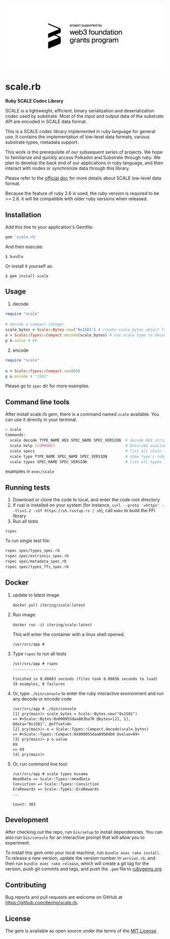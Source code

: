 ![grants_badge](./grants_badge.png)

# scale.rb

**Ruby SCALE Codec Library**

SCALE is a lightweight, efficient, binary serialization and deserialization codec used by substrate. Most of the input and output data of the substrate API are encoded in SCALE data format. 

This is a SCALE codec library implemented in ruby language for general use. It contains the implementation of low-level data formats, various substrate types, metadata support.

This work is the prerequisite of our subsequent series of projects. We hope to familiarize and quickly access Polkadot and Substrate through ruby. We plan to develop the back end of our applications in ruby language, and then interact with nodes or synchronize data through this library.

Please refer to the [official doc](https://substrate.dev/docs/en/knowledgebase/advanced/codec) for more details about SCALE low-level data format.

Because the feature of ruby 2.6 is used, the ruby version is required to be >= 2.6. it will be compatible with older ruby versions when released.

## Installation

Add this line to your application's Gemfile:

```ruby
gem 'scale.rb'
```

And then execute:

    $ bundle

Or install it yourself as:

    $ gem install scale

## Usage

1. decode

```ruby
require "scale"

# decode a compact integer
scale_bytes = Scale::Bytes.new("0x1501") # create scale_bytes object from scale encoded hex string
o = Scale::Types::Compact.decode(scale_bytes) # use scale type to decode scale_bytes object
p o.value # 69
```

2. encode

```ruby
require "scale"

o = Scale::Types::Compact.new(69)
p o.encode # "1501"
```
Please go to `spec` dir for more examples.

## Command line tools

After install scale.rb gem, there is a command named `scale` available. You can use it directly in your terminal.

```bash
> scale
Commands:
  scale decode TYPE_NAME HEX SPEC_NAME SPEC_VERSION  # decode HEX string using TYPE_NAME
  scale help [COMMAND]                               # Describe available commands or one specific command
  scale specs                                        # list all chain specs
  scale type TYPE_NAME SPEC_NAME SPEC_VERSION        # show type's ruby class
  scale types SPEC_NAME SPEC_VERSION                 # list all types implemented for chain
```

examples in `exec/scale`

## Running tests

1. Download or clone the code to local, and enter the code root directory
2. If rust is installed on your system (for instance, `curl --proto '=https' --tlsv1.2 -sSf https://sh.rustup.rs | sh`), call `make` to build the FFI library
3. Run all tests

```
rspec
```

To run single test file:

```bash
rspec spec/types_spec.rb
rspec spec/extrinsic_spec.rb
rspec spec/metadata_spec.rb
rspec spec/types_ffi_spec.rb
```


## Docker

1. update to latest image

   `docker pull itering/scale:latest`

2. Run image:

   `docker run -it itering/scale:latest`

   This  will enter the container with a linux shell opened. 

   ```shell
   /usr/src/app # 
   ```

3. Type `rspec` to run all tests

   ```shell
   /usr/src/app # rspec
   ...................
   
   Finished in 0.00883 seconds (files took 0.09656 seconds to load)
   19 examples, 0 failures
   ```

4. Or, type `./bin/console` to enter the ruby interactive environment and run any decode or encode code

   ```shell
   /usr/src/app # ./bin/console
   [1] pry(main)> scale_bytes = Scale::Bytes.new("0x1501")
   => #<Scale::Bytes:0x000055daa883ba70 @bytes=[21, 1], @data="0x1501", @offset=0>
   [2] pry(main)> o = Scale::Types::Compact.decode(scale_bytes)
   => #<Scale::Types::Compact:0x000055daa89b0db0 @value=69>
   [3] pry(main)> p o.value
   69
   => 69
   [4] pry(main)>
   ```

5. Or, run command line tool:

   ```shell
   /usr/src/app # scale types kusama
   HeadData => Scale::Types::HeadData
   Conviction => Scale::Types::Conviction
   EraRewards => Scale::Types::EraRewards
   ...
   
   Count: 303
   ```

## Development

After checking out the repo, run `bin/setup` to install dependencies. You can also run `bin/console` for an interactive prompt that will allow you to experiment.

To install this gem onto your local machine, run `bundle exec rake install`. To release a new version, update the version number in `version.rb`, and then run `bundle exec rake release`, which will create a git tag for the version, push git commits and tags, and push the `.gem` file to [rubygems.org](https://rubygems.org).

## Contributing

Bug reports and pull requests are welcome on GitHub at https://github.com/itering/scale.rb.

## License

The gem is available as open source under the terms of the [MIT License](https://opensource.org/licenses/MIT).
